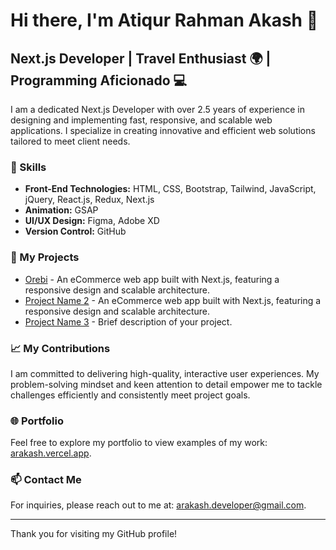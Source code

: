 # Hi there, I'm Atiqur Rahman Akash 👋

## Next.js Developer | Travel Enthusiast 🌍 | Programming Aficionado 💻

I am a dedicated Next.js Developer with over 2.5 years of experience in designing and implementing fast, responsive, and scalable web applications. I specialize in creating innovative and efficient web solutions tailored to meet client needs.

### 💼 Skills

- **Front-End Technologies:** HTML, CSS, Bootstrap, Tailwind, JavaScript, jQuery, React.js, Redux, Next.js
- **Animation:** GSAP
- **UI/UX Design:** Figma, Adobe XD
- **Version Control:** GitHub

### 🚀 My Projects

- [Orebi](https://orebi10.vercel.app) - An eCommerce web app built with Next.js, featuring a responsive design and scalable architecture.
- [Project Name 2](https://orgafe-basicvercelapp.vercel.app/) -  An eCommerce web app built with Next.js, featuring a responsive design and scalable architecture.
- [Project Name 3](https://link-to-your-project3.com) - Brief description of your project.

### 📈 My Contributions

I am committed to delivering high-quality, interactive user experiences. My problem-solving mindset and keen attention to detail empower me to tackle challenges efficiently and consistently meet project goals.

### 🌐 Portfolio

Feel free to explore my portfolio to view examples of my work: [arakash.vercel.app](https://arakash.vercel.app/).

### 📫 Contact Me

For inquiries, please reach out to me at: [arakash.developer@gmail.com](mailto:arakash.developer@gmail.com).

---

Thank you for visiting my GitHub profile!

